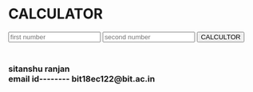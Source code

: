 
<!DOCTYPE html>
<html lang="en">
<head>
    <meta charset="UTF-8">
    <title> CALCULATOR</title>
</head>
<body>
    <h1> CALCULATOR</h1>
    <form action="/" method="post">
        <input type="text" name="num1" placeholder="first number">
        <input type="text" name="num2" placeholder="second number">
       <button type="submit" name="submit">CALCULTOR</button>
      <h3><br> sitanshu ranjan <br>email id--------  bit18ec122@bit.ac.in  </h3>
    </form>
</body>
</html>






